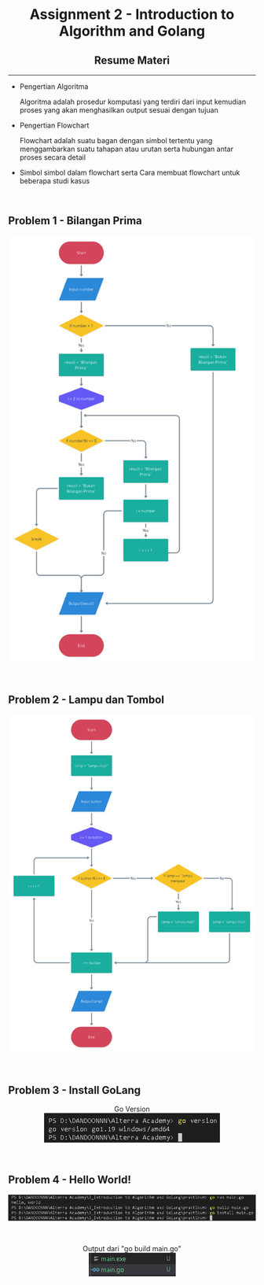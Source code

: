 <h1 align="center">Assignment 2 - Introduction to Algorithm and Golang</h1>
<h2 align="center">Resume Materi</h2>
<hr>

<ul>
    <li>Pengertian Algoritma</li>
        <p> Algoritma adalah prosedur komputasi yang terdiri dari input kemudian proses yang akan menghasilkan output sesuai dengan tujuan</p>
    <li>Pengertian Flowchart</li>
        <p>Flowchart adalah suatu bagan dengan simbol tertentu yang menggambarkan suatu tahapan atau urutan serta hubungan antar proses secara detail</p>
    <li>Simbol simbol dalam flowchart serta Cara membuat flowchart untuk beberapa studi kasus</li>
</ul>
<br>

<h2>Problem 1 - Bilangan Prima</h2>
<p align="center">
    <img src="screenshots/BilanganPrima.png" alt="Screenshot Bilangan prima">
</p>
<br>
<h2>Problem 2 - Lampu dan Tombol</h2>
<p align="center">
    <img src="screenshots/LampuDanTombolFlowchart.png" alt="Screenshot Lampu dan Tombol">
</p>
<br>
<h2>Problem 3 - Install GoLang</h2>
<p align="center"> 
    Go Version<br>
    <img src="screenshots/installGoLang.png" alt="Screenshot Golang Version">
</p>
<br>
<h2>Problem 4 - Hello World!</h2>
<p align="center">
    <img src="screenshots/goRunCommand.png" alt="Screenshot Command">
</p>
<br>
<p align="center">
    Output dari "go build main.go"<br>
    <img src="screenshots/outputBuild.png" alt="Screenshot Command">
</p>
